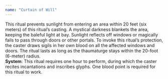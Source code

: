 ```yaml
---
name: "Curtain of Will"
---
```


This ritual prevents sunlight from entering an area within 20 feet (six meters) of this ritual’s casting. A mystical darkness blankets the area, keeping the baleful light at bay. Sunlight reflects off windows or magically fails to pass through doors or other portals. To invoke this ritual’s protection, the caster draws sigils in her own blood on all the affected windows and doors. The ritual lasts as long as the thaumaturge stays within the 20-foot (6-meter) radius.<br><b>System</b>: This ritual requires one hour to perform, during which the caster recites incantations and inscribes glyphs. One blood point is required for this ritual to work.
